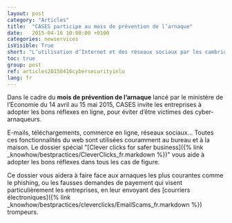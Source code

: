 ```yaml
---
layout: post
category: "Articles"
title:  "CASES participe au mois de prévention de l’arnaque"
date:   2015-04-16 10:00:00 +0100
categories: newservices
isVisible: True
short: "L’utilisation d’Internet et des réseaux sociaux par les cambrioleurs n’est plus seulement un bon scénario pour un film (The Bling Ring). C’est devenu une réalité établie et reconnue par les professionnels de l’intrusion"
toc: true
group: post
ref: articles20150416cybersecurityinlu
lang: fr
---
```


Dans le cadre du **mois de prévention de l’arnaque** lancé par le ministère de l’Economie du 14 avril au 15 mai 2015, CASES invite les entreprises à adopter les bons réflexes en ligne, pour éviter d’être victimes des cyber-arnaqueurs.

E-mails, téléchargements, commerce en ligne, réseaux sociaux… Toutes ces fonctionnalités du web sont utilisées couramment au bureau et à la maison. Le dossier spécial "[Clever clicks for safer business]({% link _knowhow/bestpractices/CleverClicks_fr.markdown %})" vous aide à adopter les bons réflexes dans tous les cas de figure.

Ce dossier vous aidera à faire face aux arnaques les plus courantes comme le phishing, ou les fausses demandes de payement qui visent particulièrement les entreprises, en leur envoyant des [courriers électroniques]({% link _knowhow/bestpractices/cleverclicks/EmailScams_fr.markdown %}) trompeurs.
